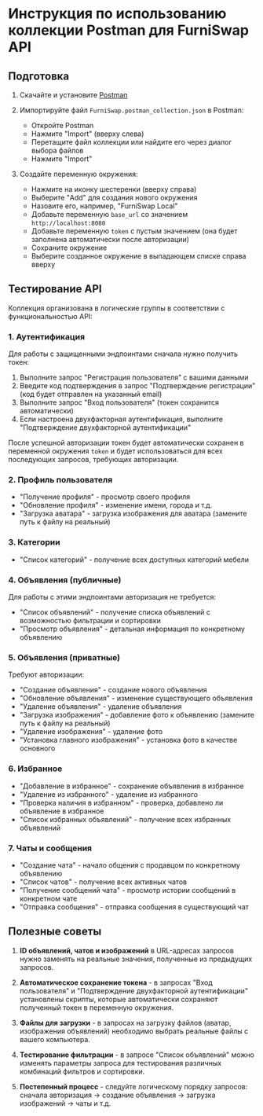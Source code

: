 # Инструкция по использованию коллекции Postman для FurniSwap API

## Подготовка

1. Скачайте и установите [Postman](https://www.postman.com/downloads/)
2. Импортируйте файл `FurniSwap.postman_collection.json` в Postman:
   - Откройте Postman
   - Нажмите "Import" (вверху слева)
   - Перетащите файл коллекции или найдите его через диалог выбора файлов
   - Нажмите "Import"

3. Создайте переменную окружения:
   - Нажмите на иконку шестеренки (вверху справа)
   - Выберите "Add" для создания нового окружения
   - Назовите его, например, "FurniSwap Local"
   - Добавьте переменную `base_url` со значением `http://localhost:8080`
   - Добавьте переменную `token` с пустым значением (она будет заполнена автоматически после авторизации)
   - Сохраните окружение
   - Выберите созданное окружение в выпадающем списке справа вверху

## Тестирование API

Коллекция организована в логические группы в соответствии с функциональностью API:

### 1. Аутентификация

Для работы с защищенными эндпоинтами сначала нужно получить токен:

1. Выполните запрос "Регистрация пользователя" с вашими данными
2. Введите код подтверждения в запрос "Подтверждение регистрации" (код будет отправлен на указанный email)
3. Выполните запрос "Вход пользователя" (токен сохранится автоматически)
4. Если настроена двухфакторная аутентификация, выполните "Подтверждение двухфакторной аутентификации"

После успешной авторизации токен будет автоматически сохранен в переменной окружения `token` и будет использоваться для всех последующих запросов, требующих авторизации.

### 2. Профиль пользователя

- "Получение профиля" - просмотр своего профиля
- "Обновление профиля" - изменение имени, города и т.д.
- "Загрузка аватара" - загрузка изображения для аватара (замените путь к файлу на реальный)

### 3. Категории

- "Список категорий" - получение всех доступных категорий мебели

### 4. Объявления (публичные)

Для работы с этими эндпоинтами авторизация не требуется:

- "Список объявлений" - получение списка объявлений с возможностью фильтрации и сортировки
- "Просмотр объявления" - детальная информация по конкретному объявлению

### 5. Объявления (приватные)

Требуют авторизации:

- "Создание объявления" - создание нового объявления
- "Обновление объявления" - изменение существующего объявления
- "Удаление объявления" - удаление объявления
- "Загрузка изображения" - добавление фото к объявлению (замените путь к файлу на реальный)
- "Удаление изображения" - удаление фото
- "Установка главного изображения" - установка фото в качестве основного

### 6. Избранное

- "Добавление в избранное" - сохранение объявления в избранное
- "Удаление из избранного" - удаление из избранного
- "Проверка наличия в избранном" - проверка, добавлено ли объявление в избранное
- "Список избранных объявлений" - получение всех избранных объявлений

### 7. Чаты и сообщения

- "Создание чата" - начало общения с продавцом по конкретному объявлению
- "Список чатов" - получение всех активных чатов
- "Получение сообщений чата" - просмотр истории сообщений в конкретном чате
- "Отправка сообщения" - отправка сообщения в существующий чат

## Полезные советы

1. **ID объявлений, чатов и изображений** в URL-адресах запросов нужно заменять на реальные значения, полученные из предыдущих запросов.

2. **Автоматическое сохранение токена** - в запросах "Вход пользователя" и "Подтверждение двухфакторной аутентификации" установлены скрипты, которые автоматически сохраняют полученный токен в переменную окружения.

3. **Файлы для загрузки** - в запросах на загрузку файлов (аватар, изображения объявлений) необходимо выбрать реальные файлы с вашего компьютера.

4. **Тестирование фильтрации** - в запросе "Список объявлений" можно изменять параметры запроса для тестирования различных комбинаций фильтров и сортировки.

5. **Постепенный процесс** - следуйте логическому порядку запросов: сначала авторизация → создание объявления → загрузка изображений → чаты и т.д. 